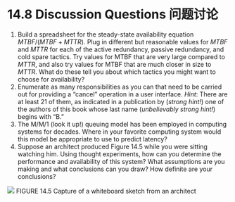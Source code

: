 14.8 Discussion Questions 问题讨论
===

1. Build a spreadsheet for the steady-state availability equation $MTBF / (MTBF + MTTR)$. Plug in different but reasonable values for $MTBF$ and $MTTR$ for each of the active redundancy, passive redundancy, and cold spare tactics. Try values for MTBF that are very large compared to $MTTR$, and also try values for MTBF that are much closer in size to $MTTR$. 
  What do these tell you about which tactics you might want to choose for availability?
2. Enumerate as many responsibilities as you can that need to be carried out for providing a “cancel” operation in a user interface. _Hint_: There are at least 21 of them, as indicated in a publication by (_strong hint!_) one of the authors of this book whose last name (_unbelievably strong hint!_) begins with “B.”
3. The M/M/1 (look it up!) queuing model has been employed in computing systems for decades. Where in your favorite computing system would this model be appropriate to use to predict latency?
4. Suppose an architect produced Figure 14.5 while you were sitting watching him. Using thought experiments, how can you determine the performance and availability of this system? What assumptions are you making and what conclusions can you draw? How definite are your conclusions?

![](fig.14.5)
FIGURE 14.5 Capture of a whiteboard sketch from an architect
